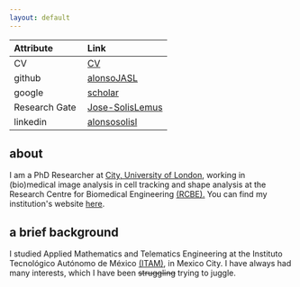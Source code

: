 ```yaml
---
layout: default
---
```


| Attribute | Link |
|:---------|:-----------|
| CV | [CV](./images/mycv.pdf) |  
|github | [alonsoJASL](https://github.com/alonsoJASL) |
| google | [scholar](https://scholar.google.co.uk/citations?user=2_095cQAAAAJ&hl=en) |
| Research Gate | [Jose-SolisLemus](https://www.researchgate.net/profile/Jose_Solis-Lemus) | 
| linkedin | [alonsosolisl](www.linkedin.com/in/alonsosolislemus) |

## about
I am a PhD Researcher at [City, University of London](https://city.ac.uk),
working in (bio)medical image analysis in cell tracking and shape analysis
at the Research Centre for Biomedical Engineering
[(RCBE).](https://www.city.ac.uk/biomedical-engineering-research-centre)
You can find my institution's website [here](https://goo.gl/yVQBfX).


## a brief background
I studied Applied Mathematics and Telematics Engineering at the
Instituto Tecnológico Autónomo de México [(ITAM)](www.itam.mx), in
Mexico City. I have always had many interests, which I have been
~~struggling~~ trying to juggle.
